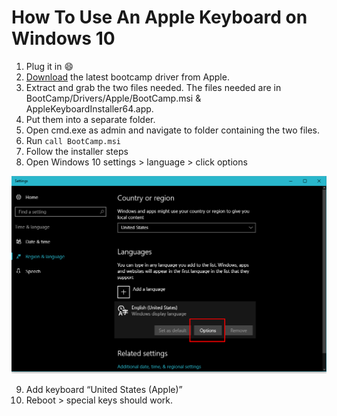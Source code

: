 # How To Use An Apple Keyboard on Windows 10

1. Plug it in 😄
2. [Download](https://support.apple.com/downloads/bootcamp-drivers) the latest bootcamp driver from Apple.
3. Extract and grab the two files needed. The files needed are in BootCamp/Drivers/Apple/BootCamp.msi & AppleKeyboardInstaller64.app. 
4. Put them into a separate folder.
5. Open cmd.exe as admin and navigate to folder containing the two files.
6. Run ```call BootCamp.msi```
7. Follow the installer steps
8. Open Windows 10 settings > language > click options 
 
<img src="/static/img/windows-10-lang.png" alt="Supplies" style="max-height: 100%;">

9. Add keyboard “United States (Apple)”
10. Reboot > special keys should work.
